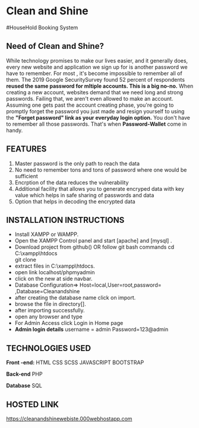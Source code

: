 
# Clean and Shine

#HouseHold Booking System

 ## Need of Clean and Shine?
 While technology promises to make our lives easier, and it generally does, every new website and application we sign up for is another password we have to remember. For most , it's become impossible  to remember all of them. The 2019 Google SecuritySurvey found 52 percent of respondents **reused the same password for mltiple accounts. This is a big no-no.**
 When creating a new account, websites demand that we need long and strong passwords. Failing that, we aren't even allowed to make an account. Assuming one gets past the account creating phase, you're going to promptly forget the password you just made and resign yourself to using the **"Forget password" link as your everyday login option.**
 You don't have to remember all those passwords. That's when **Password-Wallet** come in handy.
 

 
 ## FEATURES
 1. Master password is the only path to reach the data
 1. No need to remember tons and tons of password where one would be sufficient
 2. Encrption of the data reduces the vulnerability
 3. Additional facility that allows you to generate encryped data with key value which helps in safe sharing of passwords and data
 4. Option that helps in decoding the encrypted  data 
 
## INSTALLATION INSTRUCTIONS
* Install XAMPP or WAMPP.
* Open the XAMPP Control panel and start [apache] and [mysql] .
* Download project from github() OR follow git bash commands
  cd C:\xampp\htdocs\
  git clone 
* extract files in C:\xampp\htdocs.
* open link localhost/phpmyadmin
* click on the new at side navbar.
* Database Configuration=>
    Host=local,User=root,password=``  ``,Database=Cleanandshine
* after creating the database name click on import.
* browse the file in directory[].
* after importing successfully.
* open any browser and type 
* For Admin Access click Login in Home page
* **Admin login details** username = admin Password=123@admin

## TECHNOLOGIES USED


**Front -end:**
HTML
CSS
SCSS
JAVASCRIPT
BOOTSTRAP


**Back-end**
   PHP
   
   
**Database**
  SQL

## HOSTED LINK
https://cleanandshinewebiste.000webhostapp.com
